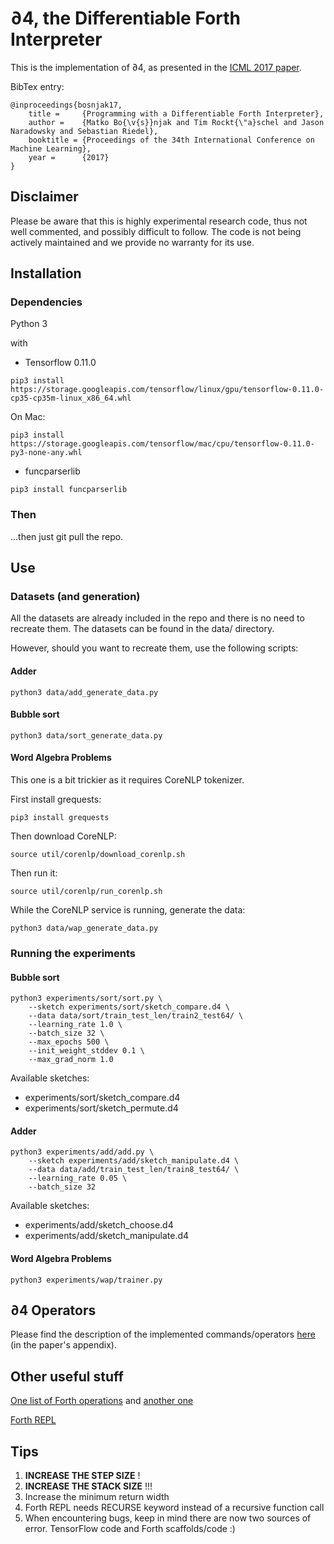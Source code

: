 # ∂4, the Differentiable Forth Interpreter

This is the implementation of ∂4, as presented in the [ICML 2017 paper](http://proceedings.mlr.press/v70/bosnjak17a.html).


BibTex entry:
```
@inproceedings{bosnjak17,
    title =     {Programming with a Differentiable Forth Interpreter},
    author =    {Matko Bo{\v{s}}njak and Tim Rockt{\"a}schel and Jason Naradowsky and Sebastian Riedel},
    booktitle = {Proceedings of the 34th International Conference on Machine Learning},
    year =      {2017}
}
```


## Disclaimer

Please be aware that this is highly experimental research code, thus not well commented, and possibly difficult to follow. The code is not being actively maintained and we provide no warranty for its use.


## Installation

### Dependencies

Python 3

with

- Tensorflow 0.11.0

```
pip3 install https://storage.googleapis.com/tensorflow/linux/gpu/tensorflow-0.11.0-cp35-cp35m-linux_x86_64.whl
```

On Mac:
```
pip3 install https://storage.googleapis.com/tensorflow/mac/cpu/tensorflow-0.11.0-py3-none-any.whl
```

- funcparserlib

```
pip3 install funcparserlib
```

### Then

...then just git pull the repo.


## Use

### Datasets (and generation)

All the datasets are already included in the repo and there is no need to recreate them.
The datasets can be found in the data/ directory.

However, should you want to recreate them, use the following scripts:

#### Adder

    python3 data/add_generate_data.py

#### Bubble sort

    python3 data/sort_generate_data.py

#### Word Algebra Problems

This one is a bit trickier as it requires CoreNLP tokenizer.

First install grequests:

    pip3 install grequests

Then download CoreNLP:

    source util/corenlp/download_corenlp.sh

Then run it:

    source util/corenlp/run_corenlp.sh

While the CoreNLP service is running, generate the data:

    python3 data/wap_generate_data.py


### Running the experiments

#### Bubble sort

```
python3 experiments/sort/sort.py \
    --sketch experiments/sort/sketch_compare.d4 \
    --data data/sort/train_test_len/train2_test64/ \
    --learning_rate 1.0 \
    --batch_size 32 \
    --max_epochs 500 \
    --init_weight_stddev 0.1 \
    --max_grad_norm 1.0
```

Available sketches:

* experiments/sort/sketch_compare.d4
* experiments/sort/sketch_permute.d4

#### Adder

```
python3 experiments/add/add.py \
    --sketch experiments/add/sketch_manipulate.d4 \
    --data data/add/train_test_len/train8_test64/ \
    --learning_rate 0.05 \
    --batch_size 32
```

Available sketches:
* experiments/add/sketch_choose.d4
* experiments/add/sketch_manipulate.d4

#### Word Algebra Problems

```
python3 experiments/wap/trainer.py
```


## ∂4 Operators

Please find the description of the implemented commands/operators [here](http://proceedings.mlr.press/v70/bosnjak17a/bosnjak17a-supp.pdf) (in the paper's appendix).


## Other useful stuff

[One list of Forth operations](http://astro.pas.rochester.edu/Forth/forth-words.html) and [another one](http://www.wulfden.org/downloads/Forth_Resources/SP_ProgrammingForth.pdf#page=29)

[Forth REPL](https://repl.it/languages/forth)


## Tips
1. **INCREASE THE STEP SIZE** !
2. **INCREASE THE STACK SIZE** !!!
3. Increase the minimum return width
4. Forth REPL needs RECURSE keyword instead of a recursive function call
5. When encountering bugs, keep in mind there are now two sources of error. TensorFlow code and Forth scaffolds/code :)
